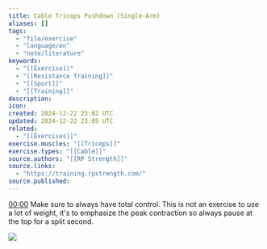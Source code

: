 ```yaml
---
title: Cable Triceps Pushdown (Single-Arm)
aliases: []
tags:
  - "file/exercise"
  - "language/en"
  - "note/literature"
keywords:
  - "[[Exercise]]"
  - "[[Resistance Training]]"
  - "[[Sport]]"
  - "[[Training]]"
description: 
icon: 
created: 2024-12-22 23:02 UTC
updated: 2024-12-22 23:05 UTC
related:
  - "[[Exercises]]"
exercise.muscles: "[[Triceps]]"
exercise.types: "[[Cable]]"
source.authors: "[[RP Strength]]"
source.links:
  - "https://training.rpstrength.com/"
source.published: 
---
```


[00:00](https://www.youtube.com/watch?v=Cp_bShvMY4c&t=0) Make sure to always have total control. This is not an exercise to use a lot of weight, it's to emphasize the peak contraction so always pause at the top for a split second.

![](https://www.youtube.com/watch?v=Cp_bShvMY4c)

